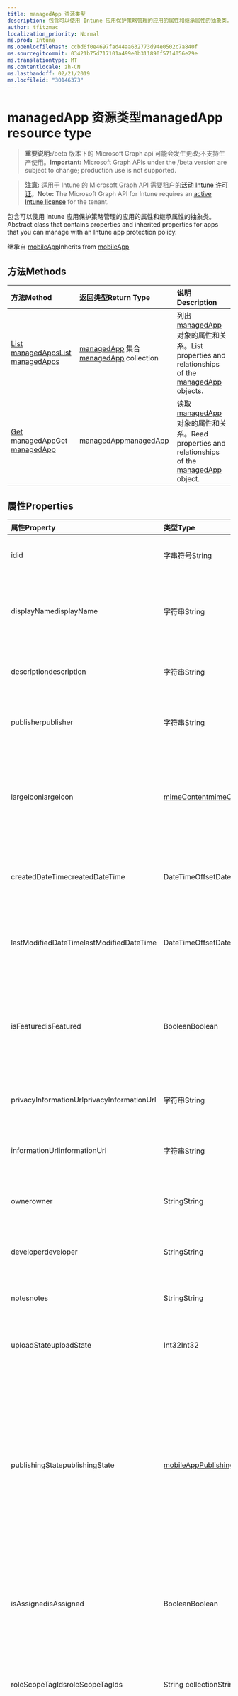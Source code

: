 ```yaml
---
title: managedApp 资源类型
description: 包含可以使用 Intune 应用保护策略管理的应用的属性和继承属性的抽象类。
author: tfitzmac
localization_priority: Normal
ms.prod: Intune
ms.openlocfilehash: ccbd6f0e4697fad44aa632773d94e0502c7a840f
ms.sourcegitcommit: 03421b75d717101a499e0b311890f5714056e29e
ms.translationtype: MT
ms.contentlocale: zh-CN
ms.lasthandoff: 02/21/2019
ms.locfileid: "30146373"
---
```

# <a name="managedapp-resource-type"></a><span data-ttu-id="59a95-103">managedApp 资源类型</span><span class="sxs-lookup"><span data-stu-id="59a95-103">managedApp resource type</span></span>

> <span data-ttu-id="59a95-104">**重要说明:**/beta 版本下的 Microsoft Graph api 可能会发生更改;不支持生产使用。</span><span class="sxs-lookup"><span data-stu-id="59a95-104">**Important:** Microsoft Graph APIs under the /beta version are subject to change; production use is not supported.</span></span>

> <span data-ttu-id="59a95-105">**注意:** 适用于 Intune 的 Microsoft Graph API 需要租户的[活动 Intune 许可证](https://go.microsoft.com/fwlink/?linkid=839381)。</span><span class="sxs-lookup"><span data-stu-id="59a95-105">**Note:** The Microsoft Graph API for Intune requires an [active Intune license](https://go.microsoft.com/fwlink/?linkid=839381) for the tenant.</span></span>

<span data-ttu-id="59a95-106">包含可以使用 Intune 应用保护策略管理的应用的属性和继承属性的抽象类。</span><span class="sxs-lookup"><span data-stu-id="59a95-106">Abstract class that contains properties and inherited properties for apps that you can manage with an Intune app protection policy.</span></span>


<span data-ttu-id="59a95-107">继承自 [mobileApp](../resources/intune-apps-mobileapp.md)</span><span class="sxs-lookup"><span data-stu-id="59a95-107">Inherits from [mobileApp](../resources/intune-apps-mobileapp.md)</span></span>

## <a name="methods"></a><span data-ttu-id="59a95-108">方法</span><span class="sxs-lookup"><span data-stu-id="59a95-108">Methods</span></span>
|<span data-ttu-id="59a95-109">方法</span><span class="sxs-lookup"><span data-stu-id="59a95-109">Method</span></span>|<span data-ttu-id="59a95-110">返回类型</span><span class="sxs-lookup"><span data-stu-id="59a95-110">Return Type</span></span>|<span data-ttu-id="59a95-111">说明</span><span class="sxs-lookup"><span data-stu-id="59a95-111">Description</span></span>|
|:---|:---|:---|
|[<span data-ttu-id="59a95-112">List managedApps</span><span class="sxs-lookup"><span data-stu-id="59a95-112">List managedApps</span></span>](../api/intune-apps-managedapp-list.md)|<span data-ttu-id="59a95-113">[managedApp](../resources/intune-apps-managedapp.md) 集合</span><span class="sxs-lookup"><span data-stu-id="59a95-113">[managedApp](../resources/intune-apps-managedapp.md) collection</span></span>|<span data-ttu-id="59a95-114">列出 [managedApp](../resources/intune-apps-managedapp.md) 对象的属性和关系。</span><span class="sxs-lookup"><span data-stu-id="59a95-114">List properties and relationships of the [managedApp](../resources/intune-apps-managedapp.md) objects.</span></span>|
|[<span data-ttu-id="59a95-115">Get managedApp</span><span class="sxs-lookup"><span data-stu-id="59a95-115">Get managedApp</span></span>](../api/intune-apps-managedapp-get.md)|[<span data-ttu-id="59a95-116">managedApp</span><span class="sxs-lookup"><span data-stu-id="59a95-116">managedApp</span></span>](../resources/intune-apps-managedapp.md)|<span data-ttu-id="59a95-117">读取 [managedApp](../resources/intune-apps-managedapp.md) 对象的属性和关系。</span><span class="sxs-lookup"><span data-stu-id="59a95-117">Read properties and relationships of the [managedApp](../resources/intune-apps-managedapp.md) object.</span></span>|

## <a name="properties"></a><span data-ttu-id="59a95-118">属性</span><span class="sxs-lookup"><span data-stu-id="59a95-118">Properties</span></span>
|<span data-ttu-id="59a95-119">属性</span><span class="sxs-lookup"><span data-stu-id="59a95-119">Property</span></span>|<span data-ttu-id="59a95-120">类型</span><span class="sxs-lookup"><span data-stu-id="59a95-120">Type</span></span>|<span data-ttu-id="59a95-121">说明</span><span class="sxs-lookup"><span data-stu-id="59a95-121">Description</span></span>|
|:---|:---|:---|
|<span data-ttu-id="59a95-122">id</span><span class="sxs-lookup"><span data-stu-id="59a95-122">id</span></span>|<span data-ttu-id="59a95-123">字串符号</span><span class="sxs-lookup"><span data-stu-id="59a95-123">String</span></span>|<span data-ttu-id="59a95-124">实体的键。</span><span class="sxs-lookup"><span data-stu-id="59a95-124">Key of the entity.</span></span> <span data-ttu-id="59a95-125">继承自 [mobileApp](../resources/intune-apps-mobileapp.md)</span><span class="sxs-lookup"><span data-stu-id="59a95-125">Inherited from [mobileApp](../resources/intune-apps-mobileapp.md)</span></span>|
|<span data-ttu-id="59a95-126">displayName</span><span class="sxs-lookup"><span data-stu-id="59a95-126">displayName</span></span>|<span data-ttu-id="59a95-127">字符串</span><span class="sxs-lookup"><span data-stu-id="59a95-127">String</span></span>|<span data-ttu-id="59a95-128">管理员提供或导入的应用标题。</span><span class="sxs-lookup"><span data-stu-id="59a95-128">The admin provided or imported title of the app.</span></span> <span data-ttu-id="59a95-129">继承自 [mobileApp](../resources/intune-apps-mobileapp.md)</span><span class="sxs-lookup"><span data-stu-id="59a95-129">Inherited from [mobileApp](../resources/intune-apps-mobileapp.md)</span></span>|
|<span data-ttu-id="59a95-130">description</span><span class="sxs-lookup"><span data-stu-id="59a95-130">description</span></span>|<span data-ttu-id="59a95-131">字符串</span><span class="sxs-lookup"><span data-stu-id="59a95-131">String</span></span>|<span data-ttu-id="59a95-132">应用的说明。</span><span class="sxs-lookup"><span data-stu-id="59a95-132">The description of the app.</span></span> <span data-ttu-id="59a95-133">继承自 [mobileApp](../resources/intune-apps-mobileapp.md)</span><span class="sxs-lookup"><span data-stu-id="59a95-133">Inherited from [mobileApp](../resources/intune-apps-mobileapp.md)</span></span>|
|<span data-ttu-id="59a95-134">publisher</span><span class="sxs-lookup"><span data-stu-id="59a95-134">publisher</span></span>|<span data-ttu-id="59a95-135">字符串</span><span class="sxs-lookup"><span data-stu-id="59a95-135">String</span></span>|<span data-ttu-id="59a95-136">应用的发布者。</span><span class="sxs-lookup"><span data-stu-id="59a95-136">The publisher of the app.</span></span> <span data-ttu-id="59a95-137">继承自 [mobileApp](../resources/intune-apps-mobileapp.md)</span><span class="sxs-lookup"><span data-stu-id="59a95-137">Inherited from [mobileApp](../resources/intune-apps-mobileapp.md)</span></span>|
|<span data-ttu-id="59a95-138">largeIcon</span><span class="sxs-lookup"><span data-stu-id="59a95-138">largeIcon</span></span>|[<span data-ttu-id="59a95-139">mimeContent</span><span class="sxs-lookup"><span data-stu-id="59a95-139">mimeContent</span></span>](../resources/intune-shared-mimecontent.md)|<span data-ttu-id="59a95-140">要显示在应用详细信息中并用于图标上传的大图标。</span><span class="sxs-lookup"><span data-stu-id="59a95-140">The large icon, to be displayed in the app details and used for upload of the icon.</span></span> <span data-ttu-id="59a95-141">继承自 [mobileApp](../resources/intune-apps-mobileapp.md)</span><span class="sxs-lookup"><span data-stu-id="59a95-141">Inherited from [mobileApp](../resources/intune-apps-mobileapp.md)</span></span>|
|<span data-ttu-id="59a95-142">createdDateTime</span><span class="sxs-lookup"><span data-stu-id="59a95-142">createdDateTime</span></span>|<span data-ttu-id="59a95-143">DateTimeOffset</span><span class="sxs-lookup"><span data-stu-id="59a95-143">DateTimeOffset</span></span>|<span data-ttu-id="59a95-144">创建应用的日期和时间。</span><span class="sxs-lookup"><span data-stu-id="59a95-144">The date and time the app was created.</span></span> <span data-ttu-id="59a95-145">继承自 [mobileApp](../resources/intune-apps-mobileapp.md)</span><span class="sxs-lookup"><span data-stu-id="59a95-145">Inherited from [mobileApp](../resources/intune-apps-mobileapp.md)</span></span>|
|<span data-ttu-id="59a95-146">lastModifiedDateTime</span><span class="sxs-lookup"><span data-stu-id="59a95-146">lastModifiedDateTime</span></span>|<span data-ttu-id="59a95-147">DateTimeOffset</span><span class="sxs-lookup"><span data-stu-id="59a95-147">DateTimeOffset</span></span>|<span data-ttu-id="59a95-148">上次修改应用的日期和时间。</span><span class="sxs-lookup"><span data-stu-id="59a95-148">The date and time the app was last modified.</span></span> <span data-ttu-id="59a95-149">继承自 [mobileApp](../resources/intune-apps-mobileapp.md)</span><span class="sxs-lookup"><span data-stu-id="59a95-149">Inherited from [mobileApp](../resources/intune-apps-mobileapp.md)</span></span>|
|<span data-ttu-id="59a95-150">isFeatured</span><span class="sxs-lookup"><span data-stu-id="59a95-150">isFeatured</span></span>|<span data-ttu-id="59a95-151">Boolean</span><span class="sxs-lookup"><span data-stu-id="59a95-151">Boolean</span></span>|<span data-ttu-id="59a95-152">指示应用是否被管理员标记为特色的值。继承自 [mobileApp](../resources/intune-apps-mobileapp.md)</span><span class="sxs-lookup"><span data-stu-id="59a95-152">The value indicating whether the app is marked as featured by the admin. Inherited from [mobileApp](../resources/intune-apps-mobileapp.md)</span></span>|
|<span data-ttu-id="59a95-153">privacyInformationUrl</span><span class="sxs-lookup"><span data-stu-id="59a95-153">privacyInformationUrl</span></span>|<span data-ttu-id="59a95-154">字符串</span><span class="sxs-lookup"><span data-stu-id="59a95-154">String</span></span>|<span data-ttu-id="59a95-155">隐私声明 Url。</span><span class="sxs-lookup"><span data-stu-id="59a95-155">The privacy statement Url.</span></span> <span data-ttu-id="59a95-156">继承自 [mobileApp](../resources/intune-apps-mobileapp.md)</span><span class="sxs-lookup"><span data-stu-id="59a95-156">Inherited from [mobileApp](../resources/intune-apps-mobileapp.md)</span></span>|
|<span data-ttu-id="59a95-157">informationUrl</span><span class="sxs-lookup"><span data-stu-id="59a95-157">informationUrl</span></span>|<span data-ttu-id="59a95-158">字符串</span><span class="sxs-lookup"><span data-stu-id="59a95-158">String</span></span>|<span data-ttu-id="59a95-159">详细信息 Url。</span><span class="sxs-lookup"><span data-stu-id="59a95-159">The more information Url.</span></span> <span data-ttu-id="59a95-160">继承自 [mobileApp](../resources/intune-apps-mobileapp.md)</span><span class="sxs-lookup"><span data-stu-id="59a95-160">Inherited from [mobileApp](../resources/intune-apps-mobileapp.md)</span></span>|
|<span data-ttu-id="59a95-161">owner</span><span class="sxs-lookup"><span data-stu-id="59a95-161">owner</span></span>|<span data-ttu-id="59a95-162">String</span><span class="sxs-lookup"><span data-stu-id="59a95-162">String</span></span>|<span data-ttu-id="59a95-163">应用的所有者。</span><span class="sxs-lookup"><span data-stu-id="59a95-163">The owner of the app.</span></span> <span data-ttu-id="59a95-164">继承自 [mobileApp](../resources/intune-apps-mobileapp.md)</span><span class="sxs-lookup"><span data-stu-id="59a95-164">Inherited from [mobileApp](../resources/intune-apps-mobileapp.md)</span></span>|
|<span data-ttu-id="59a95-165">developer</span><span class="sxs-lookup"><span data-stu-id="59a95-165">developer</span></span>|<span data-ttu-id="59a95-166">String</span><span class="sxs-lookup"><span data-stu-id="59a95-166">String</span></span>|<span data-ttu-id="59a95-167">应用的开发者。</span><span class="sxs-lookup"><span data-stu-id="59a95-167">The developer of the app.</span></span> <span data-ttu-id="59a95-168">继承自 [mobileApp](../resources/intune-apps-mobileapp.md)</span><span class="sxs-lookup"><span data-stu-id="59a95-168">Inherited from [mobileApp](../resources/intune-apps-mobileapp.md)</span></span>|
|<span data-ttu-id="59a95-169">notes</span><span class="sxs-lookup"><span data-stu-id="59a95-169">notes</span></span>|<span data-ttu-id="59a95-170">String</span><span class="sxs-lookup"><span data-stu-id="59a95-170">String</span></span>|<span data-ttu-id="59a95-171">应用的备注。</span><span class="sxs-lookup"><span data-stu-id="59a95-171">Notes for the app.</span></span> <span data-ttu-id="59a95-172">继承自 [mobileApp](../resources/intune-apps-mobileapp.md)</span><span class="sxs-lookup"><span data-stu-id="59a95-172">Inherited from [mobileApp](../resources/intune-apps-mobileapp.md)</span></span>|
|<span data-ttu-id="59a95-173">uploadState</span><span class="sxs-lookup"><span data-stu-id="59a95-173">uploadState</span></span>|<span data-ttu-id="59a95-174">Int32</span><span class="sxs-lookup"><span data-stu-id="59a95-174">Int32</span></span>|<span data-ttu-id="59a95-175">上载状态。</span><span class="sxs-lookup"><span data-stu-id="59a95-175">The upload state.</span></span> <span data-ttu-id="59a95-176">继承自 [mobileApp](../resources/intune-apps-mobileapp.md)</span><span class="sxs-lookup"><span data-stu-id="59a95-176">Inherited from [mobileApp](../resources/intune-apps-mobileapp.md)</span></span>|
|<span data-ttu-id="59a95-177">publishingState</span><span class="sxs-lookup"><span data-stu-id="59a95-177">publishingState</span></span>|[<span data-ttu-id="59a95-178">mobileAppPublishingState</span><span class="sxs-lookup"><span data-stu-id="59a95-178">mobileAppPublishingState</span></span>](../resources/intune-apps-mobileapppublishingstate.md)|<span data-ttu-id="59a95-179">应用的发布状态。</span><span class="sxs-lookup"><span data-stu-id="59a95-179">The publishing state for the app.</span></span> <span data-ttu-id="59a95-180">除非应用已发布，否则无法分配应用。</span><span class="sxs-lookup"><span data-stu-id="59a95-180">The app cannot be assigned unless the app is published.</span></span> <span data-ttu-id="59a95-181">继承自[mobileApp](../resources/intune-apps-mobileapp.md)。</span><span class="sxs-lookup"><span data-stu-id="59a95-181">Inherited from [mobileApp](../resources/intune-apps-mobileapp.md).</span></span> <span data-ttu-id="59a95-182">可取值为：`notPublished`、`processing`、`published`。</span><span class="sxs-lookup"><span data-stu-id="59a95-182">Possible values are: `notPublished`, `processing`, `published`.</span></span>|
|<span data-ttu-id="59a95-183">isAssigned</span><span class="sxs-lookup"><span data-stu-id="59a95-183">isAssigned</span></span>|<span data-ttu-id="59a95-184">Boolean</span><span class="sxs-lookup"><span data-stu-id="59a95-184">Boolean</span></span>|<span data-ttu-id="59a95-185">指示是否至少向一个组分配了应用程序的值。</span><span class="sxs-lookup"><span data-stu-id="59a95-185">The value indicating whether the app is assigned to at least one group.</span></span> <span data-ttu-id="59a95-186">继承自 [mobileApp](../resources/intune-apps-mobileapp.md)</span><span class="sxs-lookup"><span data-stu-id="59a95-186">Inherited from [mobileApp](../resources/intune-apps-mobileapp.md)</span></span>|
|<span data-ttu-id="59a95-187">roleScopeTagIds</span><span class="sxs-lookup"><span data-stu-id="59a95-187">roleScopeTagIds</span></span>|<span data-ttu-id="59a95-188">String collection</span><span class="sxs-lookup"><span data-stu-id="59a95-188">String collection</span></span>|<span data-ttu-id="59a95-189">此移动应用的作用域标记 id 列表。</span><span class="sxs-lookup"><span data-stu-id="59a95-189">List of scope tag ids for this mobile app.</span></span> <span data-ttu-id="59a95-190">继承自 [mobileApp](../resources/intune-apps-mobileapp.md)</span><span class="sxs-lookup"><span data-stu-id="59a95-190">Inherited from [mobileApp](../resources/intune-apps-mobileapp.md)</span></span>|
|<span data-ttu-id="59a95-191">appAvailability</span><span class="sxs-lookup"><span data-stu-id="59a95-191">appAvailability</span></span>|[<span data-ttu-id="59a95-192">managedAppAvailability</span><span class="sxs-lookup"><span data-stu-id="59a95-192">managedAppAvailability</span></span>](../resources/intune-apps-managedappavailability.md)|<span data-ttu-id="59a95-193">应用程序的可用性。</span><span class="sxs-lookup"><span data-stu-id="59a95-193">The Application's availability.</span></span> <span data-ttu-id="59a95-194">可取值为：`global`、`lineOfBusiness`。</span><span class="sxs-lookup"><span data-stu-id="59a95-194">Possible values are: `global`, `lineOfBusiness`.</span></span>|
|<span data-ttu-id="59a95-195">version</span><span class="sxs-lookup"><span data-stu-id="59a95-195">version</span></span>|<span data-ttu-id="59a95-196">String</span><span class="sxs-lookup"><span data-stu-id="59a95-196">String</span></span>|<span data-ttu-id="59a95-197">应用程序的版本。</span><span class="sxs-lookup"><span data-stu-id="59a95-197">The Application's version.</span></span>|

## <a name="relationships"></a><span data-ttu-id="59a95-198">关系</span><span class="sxs-lookup"><span data-stu-id="59a95-198">Relationships</span></span>
|<span data-ttu-id="59a95-199">关系</span><span class="sxs-lookup"><span data-stu-id="59a95-199">Relationship</span></span>|<span data-ttu-id="59a95-200">类型</span><span class="sxs-lookup"><span data-stu-id="59a95-200">Type</span></span>|<span data-ttu-id="59a95-201">说明</span><span class="sxs-lookup"><span data-stu-id="59a95-201">Description</span></span>|
|:---|:---|:---|
|<span data-ttu-id="59a95-202">categories</span><span class="sxs-lookup"><span data-stu-id="59a95-202">categories</span></span>|<span data-ttu-id="59a95-203">[mobileAppCategory](../resources/intune-apps-mobileappcategory.md) 集合</span><span class="sxs-lookup"><span data-stu-id="59a95-203">[mobileAppCategory](../resources/intune-apps-mobileappcategory.md) collection</span></span>|<span data-ttu-id="59a95-204">此应用的类别列表。</span><span class="sxs-lookup"><span data-stu-id="59a95-204">The list of categories for this app.</span></span> <span data-ttu-id="59a95-205">继承自 [mobileApp](../resources/intune-apps-mobileapp.md)</span><span class="sxs-lookup"><span data-stu-id="59a95-205">Inherited from [mobileApp](../resources/intune-apps-mobileapp.md)</span></span>|
|<span data-ttu-id="59a95-206">assignments</span><span class="sxs-lookup"><span data-stu-id="59a95-206">assignments</span></span>|<span data-ttu-id="59a95-207">[mobileAppAssignment](../resources/intune-apps-mobileappassignment.md) 集合</span><span class="sxs-lookup"><span data-stu-id="59a95-207">[mobileAppAssignment](../resources/intune-apps-mobileappassignment.md) collection</span></span>|<span data-ttu-id="59a95-208">此移动应用的组分配的列表。</span><span class="sxs-lookup"><span data-stu-id="59a95-208">The list of group assignments for this mobile app.</span></span> <span data-ttu-id="59a95-209">继承自 [mobileApp](../resources/intune-apps-mobileapp.md)</span><span class="sxs-lookup"><span data-stu-id="59a95-209">Inherited from [mobileApp](../resources/intune-apps-mobileapp.md)</span></span>|
|<span data-ttu-id="59a95-210">installSummary</span><span class="sxs-lookup"><span data-stu-id="59a95-210">installSummary</span></span>|[<span data-ttu-id="59a95-211">mobileAppInstallSummary</span><span class="sxs-lookup"><span data-stu-id="59a95-211">mobileAppInstallSummary</span></span>](../resources/intune-apps-mobileappinstallsummary.md)|<span data-ttu-id="59a95-212">移动应用安装摘要。</span><span class="sxs-lookup"><span data-stu-id="59a95-212">Mobile App Install Summary.</span></span> <span data-ttu-id="59a95-213">继承自 [mobileApp](../resources/intune-apps-mobileapp.md)</span><span class="sxs-lookup"><span data-stu-id="59a95-213">Inherited from [mobileApp](../resources/intune-apps-mobileapp.md)</span></span>|
|<span data-ttu-id="59a95-214">deviceStatuses</span><span class="sxs-lookup"><span data-stu-id="59a95-214">deviceStatuses</span></span>|<span data-ttu-id="59a95-215">[mobileAppInstallStatus](../resources/intune-apps-mobileappinstallstatus.md)集合</span><span class="sxs-lookup"><span data-stu-id="59a95-215">[mobileAppInstallStatus](../resources/intune-apps-mobileappinstallstatus.md) collection</span></span>|<span data-ttu-id="59a95-216">此移动应用程序的安装状态列表。</span><span class="sxs-lookup"><span data-stu-id="59a95-216">The list of installation states for this mobile app.</span></span> <span data-ttu-id="59a95-217">继承自 [mobileApp](../resources/intune-apps-mobileapp.md)</span><span class="sxs-lookup"><span data-stu-id="59a95-217">Inherited from [mobileApp](../resources/intune-apps-mobileapp.md)</span></span>|
|<span data-ttu-id="59a95-218">userStatuses</span><span class="sxs-lookup"><span data-stu-id="59a95-218">userStatuses</span></span>|<span data-ttu-id="59a95-219">[userAppInstallStatus](../resources/intune-apps-userappinstallstatus.md)集合</span><span class="sxs-lookup"><span data-stu-id="59a95-219">[userAppInstallStatus](../resources/intune-apps-userappinstallstatus.md) collection</span></span>|<span data-ttu-id="59a95-220">此移动应用程序的安装状态列表。</span><span class="sxs-lookup"><span data-stu-id="59a95-220">The list of installation states for this mobile app.</span></span> <span data-ttu-id="59a95-221">继承自 [mobileApp](../resources/intune-apps-mobileapp.md)</span><span class="sxs-lookup"><span data-stu-id="59a95-221">Inherited from [mobileApp](../resources/intune-apps-mobileapp.md)</span></span>|

## <a name="json-representation"></a><span data-ttu-id="59a95-222">JSON 表示形式</span><span class="sxs-lookup"><span data-stu-id="59a95-222">JSON Representation</span></span>
<span data-ttu-id="59a95-223">下面是资源的 JSON 表示形式。</span><span class="sxs-lookup"><span data-stu-id="59a95-223">Here is a JSON representation of the resource.</span></span>
<!-- {
  "blockType": "resource",
  "keyProperty": "id",
  "@odata.type": "microsoft.graph.managedApp"
}
-->
``` json
{
  "@odata.type": "#microsoft.graph.managedApp",
  "id": "String (identifier)",
  "displayName": "String",
  "description": "String",
  "publisher": "String",
  "largeIcon": {
    "@odata.type": "microsoft.graph.mimeContent",
    "type": "String",
    "value": "binary"
  },
  "createdDateTime": "String (timestamp)",
  "lastModifiedDateTime": "String (timestamp)",
  "isFeatured": true,
  "privacyInformationUrl": "String",
  "informationUrl": "String",
  "owner": "String",
  "developer": "String",
  "notes": "String",
  "uploadState": 1024,
  "publishingState": "String",
  "isAssigned": true,
  "roleScopeTagIds": [
    "String"
  ],
  "appAvailability": "String",
  "version": "String"
}
```




